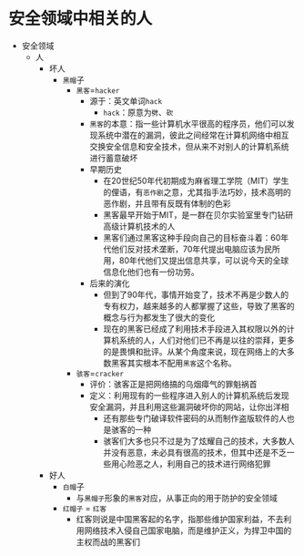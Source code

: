 # 安全领域中相关的人

* 安全领域
  * 人
    * 坏人
      * `黑帽`子
        * `黑客`=`hacker`
          * 源于：英文单词`hack`
            * `hack`：原意为`劈`、`砍`
          * `黑客`的本意：指一些计算机水平很高的程序员，他们可以发现系统中潜在的漏洞，彼此之间经常在计算机网络中相互交换安全信息和安全技术，但从来不对别人的计算机系统进行蓄意破坏
          * 早期历史
            * 在20世纪50年代初期成为麻省理工学院（MIT）学生的俚语，有`恶作剧`之意，尤其指手法巧妙，技术高明的恶作剧，并且带有反既有体制的色彩
            * 黑客最早开始于MIT，是一群在贝尔实验室里专门钻研高级计算机技术的人
            * 黑客们通过黑客这种手段向自己的目标奋斗着：60年代他们反对技术垄断，70年代提出电脑应该为民所用，80年代他们又提出信息共享，可以说今天的全球信息化他们也有一份功劳。
          * 后来的演化
            * 但到了90年代，事情开始变了，技术不再是少数人的专有权力，越来越多的人都掌握了这些，导致了黑客的概念与行为都发生了很大的变化
            * 现在的黑客已经成了利用技术手段进入其权限以外的计算机系统的人，人们对他们已不再是以往的崇拜，更多的是畏惧和批评。从某个角度来说，现在网络上的大多数黑客其实根本不配用`黑客`这个名称。
        * `骇客`=`cracker`
          * 评价：骇客正是把网络搞的乌烟瘴气的罪魁祸首
          * 定义：利用现有的一些程序进入别人的计算机系统后发现安全漏洞，并且利用这些漏洞破坏你的网站，让你出洋相
            * 还有那些专门破译软件密码的从而制作盗版软件的人也是骇客的一种
            * 骇客们大多也只不过是为了炫耀自己的技术，大多数人并没有恶意，未必具有很高的技术，但其中还是不乏一些用心险恶之人，利用自己的技术进行网络犯罪
    * 好人
      * `白帽`子
        * 与`黑帽子`形象的`黑客`对应，从事正向的用于防护的安全领域
      * `红帽子` = `红客`
        * 红客则说是中国黑客起的名字，指那些维护国家利益，不去利用网络技术入侵自己国家电脑，而是维护正义，为捍卫中国的主权而战的黑客们
